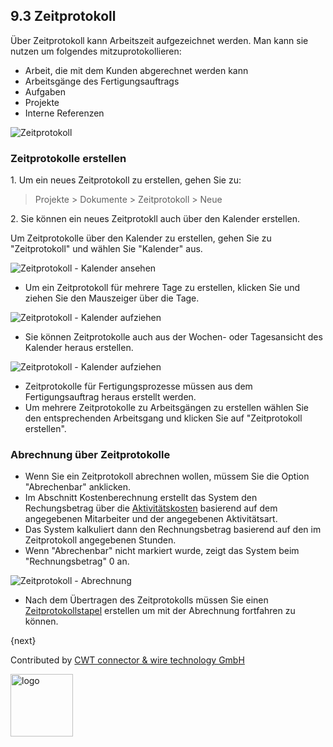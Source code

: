 ## 9.3 Zeitprotokoll

Über Zeitprotokoll kann Arbeitszeit aufgezeichnet werden. Man kann sie nutzen um folgendes mitzuprotokollieren:

* Arbeit, die mit dem Kunden abgerechnet werden kann
* Arbeitsgänge des Fertigungsauftrags
* Aufgaben
* Projekte
* Interne Referenzen

<img class="screenshot" alt="Zeitprotokoll" src="{{docs_base_url}}/assets/img/project/time_log.png">

### Zeitprotokolle erstellen

1\. Um ein neues Zeitprotokoll zu erstellen, gehen Sie zu:

> Projekte > Dokumente > Zeitprotokoll > Neue

2\. Sie können ein neues Zeitprotokll auch über den Kalender erstellen.

Um Zeitprotokolle über den Kalender zu erstellen, gehen Sie zu "Zeitprotokoll" und wählen Sie "Kalender" aus.

<img class="screenshot" alt="Zeitprotokoll - Kalender ansehen" src="{{docs_base_url}}/assets/img/project/time_log_view_calendar.png">

* Um ein Zeitprotokoll für mehrere Tage zu erstellen, klicken Sie und ziehen Sie den Mauszeiger über die Tage.

<img class="screenshot" alt="Zeitprotokoll - Kalender aufziehen" src="{{docs_base_url}}/assets/img/project/time_log_calendar_day.gif">

* Sie können Zeitprotokolle auch aus der Wochen- oder Tagesansicht des Kalender heraus erstellen.

<img class="screenshot" alt="Zeitprotokoll - Kalender aufziehen" src="{{docs_base_url}}/assets/img/project/time_log_calendar_week.gif">

* Zeitprotokolle für Fertigungsprozesse müssen aus dem Fertigungsauftrag heraus erstellt werden.
* Um mehrere Zeitprotokolle zu Arbeitsgängen zu erstellen wählen Sie den entsprechenden Arbeitsgang und klicken Sie auf "Zeitprotokoll erstellen".

### Abrechnung über Zeitprotokolle

* Wenn Sie ein Zeitprotokoll abrechnen wollen, müssem Sie die Option "Abrechenbar" anklicken.
* Im Abschnitt Kostenberechnung erstellt das System den Rechungsbetrag über die [Aktivitätskosten]({{docs_base_url}}/user/manual/en/projects/activity-cost.html)  basierend auf dem angegebenen Mitarbeiter und der angegebenen Aktivitätsart.
* Das System kalkuliert dann den Rechnungsbetrag basierend auf den im Zeitprotokoll angegebenen Stunden.
* Wenn "Abrechenbar" nicht markiert wurde, zeigt das System beim "Rechnungsbetrag" 0 an.

<img class="screenshot" alt="Zeitprotokoll - Abrechnung" src="{{docs_base_url}}/assets/img/project/time_log_costing.png">

* Nach dem Übertragen des Zeitprotokolls müssen Sie einen [Zeitprotokollstapel]({{docs_base_url}}/user/manual/en/projects/time-log-batch.html) erstellen um mit der Abrechnung fortfahren zu können.

{next}

Contributed by <A HREF="http://www.cwt-kabel.de">CWT connector & wire technology GmbH</A>

<A HREF="http://www.cwt-kabel.de"><IMG alt="logo" src="http://www.cwt-assembly.com/sites/all/images/logo.png" height=100></A>
